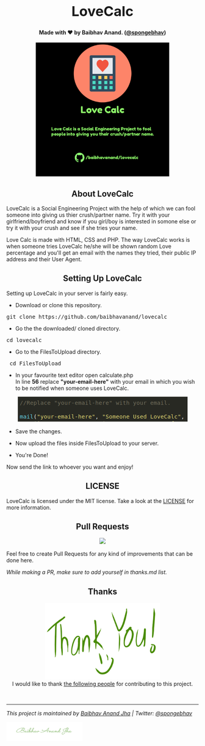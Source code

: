 <h1 align="center" style="font-size:36px;font-weight:bold;">
        LoveCalc<br>
</h1>
<h4 align="center">
    <strong>Made with ❤️ by Baibhav Anand. (<a href='https://twitter.com/spongebhav' target="_blank">@spongebhav</a>)</strong>
</h4>

<p align="center">
    <img src="/readmeimages/LoveCalcBanner.png" width="350" height="350">
</p>

<h2 align="center">
  <strong>About LoveCalc</strong>
 </h2>
 
 LoveCalc is a Social Engineering Project with the help of which we can fool someone into giving us thier crush/partner name. Try it with your girlfriend/boyfriend and know if you girl/boy is interested in somone else or try it with your crush and see if she tries your name.
 
Love Calc is made with HTML, CSS and PHP. The way LoveCalc works is when someone tries LoveCalc he/she will be shown random Love percentage and you'll get an email with the names they tried, their public IP address and their User Agent.

<h2 align="center">
  <strong>Setting Up LoveCalc</strong>
 </h2>
 
 Setting up LoveCalc in your server is fairly easy.
 
* Download or clone this repository.
<pre>git clone https://github.com/baibhavanand/lovecalc</pre>

* Go the the downloaded/ cloned directory.
<pre>cd lovecalc</pre>

* Go to the FilesToUpload directory.
<pre> cd FilesToUpload</pre>

* In your favourite text editor open calculate.php
<br>In line <b>56</b> replace <b>"your-email-here"</b> with your email in which you wish to be notified when someone uses LoveCalc.
<p align="center">
    <img src="/readmeimages/toreplace.png">
</p>

* Save the changes.

* Now upload the files inside FilesToUpload to your server.

* You're Done!

Now send the link to whoever you want and enjoy!



<h2 align="center">
  <strong>LICENSE</strong>
 </h2>
 
 LoveCalc is licensed under the MIT license. Take a look at the [LICENSE](https://github.com/baibhavanand/lovecalc/blob/main/LICENSE) for more information.
 
 <h2 align="center">
  <strong>Pull Requests</strong>
 </h2>
<p align="center">
    <a href="https://github.com/baibhavanand/lovecalc/pulls"><img src="https://img.shields.io/badge/PRs-welcome-brightgreen.svg?style=flat-square"></a>
</p>

Feel free to create Pull Requests for any kind of improvements that can be done here.

*While making a PR, make sure to add yourself in thanks.md list.*


<h2 align="center">
  <strong>Thanks</strong>
 </h2>
<p align="center">
<img src="readmeimages/thanks.png" width="300" height="200"><br>
I would like to thank <a href="https://github.com/baibhavanand/lovecalc/blob/main/thanks.md">the following people</a> for contributing to this project.</p>

<br>
<hr>
<i>This project is maintained by <a href="https://github.com/baibhavanand">Baibhav Anand Jha</a> | Twitter: <a href="https://twitter.com/spongebhav">@spongebhav</a></i>


<a href="https://twitter.com/spongebhav"><img src="readmeimages/signaturegreen.png" width="200" height="50"></a>
